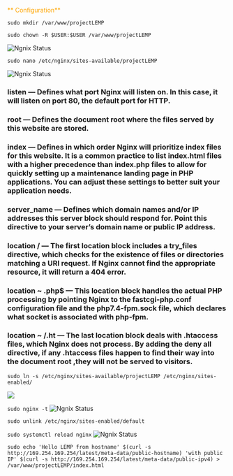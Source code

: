 <span style="color:orange">** Configuration**</span>

`sudo mkdir /var/www/projectLEMP`

`sudo chown -R $USER:$USER /var/www/projectLEMP`


![Ngnix Status](/Project-2-Lemp-Stack-/Images/projectLemp%20DIr.png)


`sudo nano /etc/nginx/sites-available/projectLEMP`


![Ngnix Status](/Project-2-Lemp-Stack-/Images/nginx%20sites-available.png)



   ### listen — Defines what port Nginx will listen on. In this case, it will listen on port 80, the default port for HTTP.

   ### root — Defines the document root where the files served by this website are stored.

   ### index — Defines in which order Nginx will prioritize index files for this website. It is a common practice to list index.html files with a higher precedence than index.php files to allow for quickly setting up a maintenance landing page in PHP applications. You can adjust these settings to better suit your application needs.

   ### server_name — Defines which domain names and/or IP addresses this server block should respond for. Point this directive to your server’s domain name or public IP address.

   ### location / — The first location block includes a try_files directive, which checks for the existence of files or directories matching a URI request. If Nginx cannot find the appropriate resource, it will return a 404 error.

   ### location ~ \.php$ — This location block handles the actual PHP processing by pointing Nginx to the fastcgi-php.conf configuration file and the php7.4-fpm.sock file, which declares what socket is associated with php-fpm.

   ### location ~ /\.ht — The last location block deals with .htaccess files, which Nginx does not process. By adding the deny all directive, if any .htaccess files happen to find their way into the document root ,they will not be served to visitors.</span>

   `sudo ln -s /etc/nginx/sites-available/projectLEMP /etc/nginx/sites-enabled/`


   ![](/Project-2-Lemp-Stack-/Images/sitesenabled.png)

   
   `sudo nginx -t`
    ![Ngnix Status](/Project-2-Lemp-Stack-/Images/nginx-t.png)


`sudo unlink /etc/nginx/sites-enabled/default`


   `sudo systemctl reload nginx`
  ![Ngnix Status](/Project-2-Lemp-Stack-/Images/Ngnix%20Reload.png)


  `sudo echo 'Hello LEMP from hostname' $(curl -s http://169.254.169.254/latest/meta-data/public-hostname) 'with public IP' $(curl -s http://169.254.169.254/latest/meta-data/public-ipv4) > /var/www/projectLEMP/index.html`
  






   


